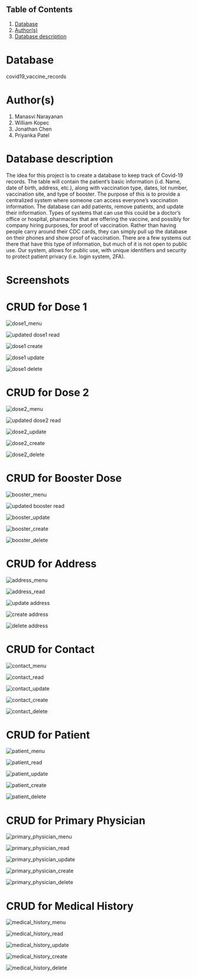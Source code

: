 ## Table of Contents
1. [Database](#database)
1. [Author(s)](#author)
1. [Database description](#description)

# Database
covid19_vaccine_records

# Author(s)
  1. Manasvi Narayanan
  2. William Kopec
  3. Jonathan Chen
  4. Priyanka Patel
# Database description

The idea for this project is to create a database to keep track of Covid-19 records. The table will contain the patient’s basic information (i.d. Name, date of birth, address, etc.), along with vaccination type, dates, lot number, vaccination site, and type of booster. The purpose of this is to provide a centralized system where someone can access everyone’s vaccination information. The database can add patients, remove patients, and update their information. Types of systems that can use this could be a doctor’s office or hospital, pharmacies that are offering the vaccine, and possibly for company hiring purposes, for proof of vaccination. Rather than having people carry around their CDC cards, they can simply pull up the database on their phones and show proof of vaccination. There are a few systems out there that have this type of information, but much of it is not open to public use. Our system, allows for public use, with unique identifiers and security to protect patient privacy (i.e. login system, 2FA). 

# Screenshots  
# CRUD for Dose 1  
![dose1_menu](https://user-images.githubusercontent.com/77519227/157546118-d60f6762-144b-4ba8-9197-f72d033180b4.png)  

![updated dose1 read](https://user-images.githubusercontent.com/77519227/161333011-a6a520ed-17e0-4973-b43e-93618b37b033.png)

![dose1 create](https://user-images.githubusercontent.com/77519227/161334252-256d16e5-59f2-4ee8-b8d6-67565a2bc68a.png)

![dose1 update](https://user-images.githubusercontent.com/77519227/161334251-8f735d1b-fa4e-4827-99c3-958eacbe2eaa.png)

![dose1 delete](https://user-images.githubusercontent.com/77519227/161334250-dcf8c8e7-b47e-4884-82b0-97f2d9a0ba76.png)

# CRUD for Dose 2  
![dose2_menu](https://user-images.githubusercontent.com/77519227/157546199-b2474d75-0e53-4b6f-be73-82bfc66ee12c.png)

![updated dose2 read](https://user-images.githubusercontent.com/77519227/161332991-765576a1-b10e-4b34-ad4d-ccf71f35ff44.png)

![dose2_update](https://user-images.githubusercontent.com/77519227/157546611-1ea2331e-75df-4bad-9f9c-6a26a52a8ac7.png)

![dose2_create](https://user-images.githubusercontent.com/77519227/156854637-e6f3e88d-5e50-4ca5-ab39-a7e776f41893.png)

![dose2_delete](https://user-images.githubusercontent.com/77519227/157546717-e33bc668-c332-463c-a580-dedd06806562.png)

# CRUD for Booster Dose  
![booster_menu](https://github.com/CS480UIC/dbs-covid19_vaccine_records/blob/main/screenshots/booster_menu.png)

![updated booster read](https://user-images.githubusercontent.com/77519227/161332961-57937a2f-fca8-4efe-b584-c9dcf88f4aa4.png)

![booster_update](https://github.com/CS480UIC/dbs-covid19_vaccine_records/blob/main/screenshots/booster_update.png)

![booster_create](https://github.com/CS480UIC/dbs-covid19_vaccine_records/blob/main/screenshots/booster_create.png)

![booster_delete](https://github.com/CS480UIC/dbs-covid19_vaccine_records/blob/main/screenshots/booster_delete.png)
  
# CRUD for Address  
![address_menu](https://user-images.githubusercontent.com/77519227/157549202-cd5c6bac-e2d4-4431-95c9-c4e9e775d82b.png)

![address_read](https://user-images.githubusercontent.com/77519227/161334885-7549def2-e860-45c4-8a94-00d75357e869.png)

![update address](https://user-images.githubusercontent.com/77519227/161334509-7ec71ac2-5fdf-41ed-a30d-d1dd01bd901f.png)

![create address](https://user-images.githubusercontent.com/77519227/161334519-4b7afd3a-e565-42ac-8392-d15a431f8a30.png)

![delete address](https://user-images.githubusercontent.com/77519227/161334524-9eca314d-ae46-4dab-942b-9bcac435d19e.png)

# CRUD for Contact
![contact_menu](https://github.com/CS480UIC/dbs-covid19_vaccine_records/blob/main/screenshots/contact_menu.png)

![contact_read](https://github.com/CS480UIC/dbs-covid19_vaccine_records/blob/main/screenshots/contact_read.png)

![contact_update](https://github.com/CS480UIC/dbs-covid19_vaccine_records/blob/main/screenshots/contact_update.png)

![contact_create](https://github.com/CS480UIC/dbs-covid19_vaccine_records/blob/main/screenshots/contact_create.png)

![contact_delete](https://github.com/CS480UIC/dbs-covid19_vaccine_records/blob/main/screenshots/contact_delete.png)

# CRUD for Patient
![patient_menu](https://github.com/CS480UIC/dbs-covid19_vaccine_records/blob/main/screenshots/patient_menu.png)

![patient_read](https://github.com/CS480UIC/dbs-covid19_vaccine_records/blob/main/screenshots/patient_read.png)

![patient_update](https://github.com/CS480UIC/dbs-covid19_vaccine_records/blob/main/screenshots/patient_update.png)

![patient_create](https://github.com/CS480UIC/dbs-covid19_vaccine_records/blob/main/screenshots/patient_create.png)

![patient_delete](https://github.com/CS480UIC/dbs-covid19_vaccine_records/blob/main/screenshots/patient_delete.png)


# CRUD for Primary Physician
![primary_physician_menu](https://github.com/CS480UIC/dbs-covid19_vaccine_records/blob/main/screenshots/primaryphys_menu.jpg)

![primary_physician_read](https://github.com/CS480UIC/dbs-covid19_vaccine_records/blob/main/screenshots/primaryphys_read.jpg)

![primary_physician_update](https://github.com/CS480UIC/dbs-covid19_vaccine_records/blob/main/screenshots/primaryphys_update.jpg)

![primary_physician_create](https://github.com/CS480UIC/dbs-covid19_vaccine_records/blob/main/screenshots/primaryphys_create.jpg)

![primary_physician_delete](https://github.com/CS480UIC/dbs-covid19_vaccine_records/blob/main/screenshots/primaryphys_delete.jpg)


# CRUD for Medical History
![medical_history_menu](https://github.com/CS480UIC/dbs-covid19_vaccine_records/blob/main/screenshots/medhistory_menu.jpg)

![medical_history_read](https://github.com/CS480UIC/dbs-covid19_vaccine_records/blob/main/screenshots/medhistory_read.jpg)

![medical_history_update](https://github.com/CS480UIC/dbs-covid19_vaccine_records/blob/main/screenshots/medhistory_update.jpg)

![medical_history_create](https://github.com/CS480UIC/dbs-covid19_vaccine_records/blob/main/screenshots/medhistory_create.jpg)

![medical_history_delete](https://github.com/CS480UIC/dbs-covid19_vaccine_records/blob/main/screenshots/medhistory_delete.jpg)
